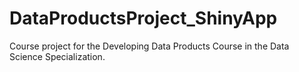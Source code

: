 # DataProductsProject_ShinyApp
Course project for the Developing Data Products Course in the Data Science Specialization.
